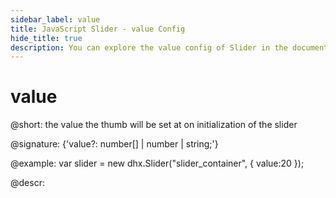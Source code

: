 ```yaml
---
sidebar_label: value
title: JavaScript Slider - value Config 
hide_title: true
description: You can explore the value config of Slider in the documentation of the DHTMLX JavaScript UI library. Browse developer guides and API reference, try out code examples and live demos, and download a free 30-day evaluation version of DHTMLX Suite 7.
---
```

 
# value

@short: the value the thumb will be set at on initialization of the slider

@signature: {'value?: number[] | number | string;'}

@example:
var slider = new dhx.Slider("slider_container", { 
    value:20
});

@descr:

[comment]: # (@related: slider/initializing_slider.md#configuration-properties slider/configuring_slider.md#initial-value)
